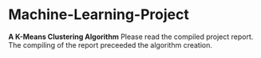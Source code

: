 # Machine-Learning-Project
**A K-Means Clustering Algorithm**
Please read the compiled project report. The compiling of the report preceeded the algorithm creation.
